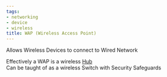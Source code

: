 ```yaml
---
tags:
- networking
- device
- wireless
title: WAP (Wireless Access Point)
---
```


Allows Wireless Devices to connect to Wired Network  

Effectively a WAP is a wireless [Hub](hub.md)  
Can be taught of as a wireless Switch with Security Safeguards